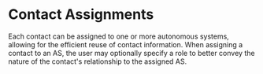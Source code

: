 # Contact Assignments

Each contact can be assigned to one or more autonomous systems, allowing for
the efficient reuse of contact information. When assigning a contact to an AS,
the user may optionally specify a role to better convey the nature of the
contact's relationship to the assigned AS.
